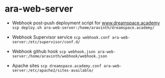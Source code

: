 # ara-web-server

- Webhook post-push deployment script for www.dreamspace.academy
`scp deploy.sh ara-web-server:/home/aravinth/dreamspace.academy/`

- Webhook Supervisor service
`scp webhook.conf ara-web-server:/etc/supervisor/conf.d/`

- Webhook github hook
`scp webhook.json ara-web-server:/home/aravinth/webhook/webhook.json`

- Apache sites
`scp dreamspace.academy.conf ara-web-server:/etc/apache2/sites-available/`
